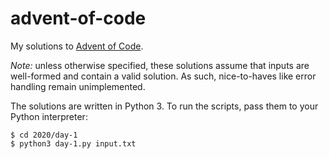 # advent-of-code

My solutions to [Advent of Code](https://adventofcode.com/2020/about).

*Note:* unless otherwise specified, these solutions assume that inputs are well-formed and contain a valid solution. As such, nice-to-haves like error handling remain unimplemented.

The solutions are written in Python 3. To run the scripts, pass them to your Python interpreter:

```
$ cd 2020/day-1
$ python3 day-1.py input.txt
```
